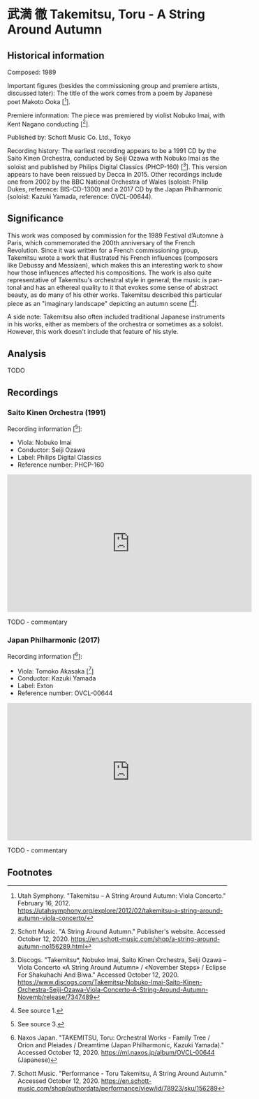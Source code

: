 # 武満 徹 Takemitsu, Toru - A String Around Autumn

## Historical information

Composed: 1989

Important figures (besides the commissioning group and premiere artists, discussed later):
The title of the work comes from a poem by Japanese poet Makoto Ooka \[[^1]\].

Premiere information: The piece was premiered by violist Nobuko Imai,
with Kent Nagano conducting \[[^2]\].

Published by: Schott Music Co. Ltd., Tokyo

Recording history: The earliest recording appears to be a 1991 CD
by the Saito Kinen Orchestra, conducted by Seiji Ozawa with Nobuko Imai as the soloist
and published by Philips Digital Classics (PHCP-160) \[[^3]\].
This version appears to have been reissued by Decca in 2015.
Other recordings include one from 2002 by the BBC National Orchestra of Wales
(soloist: Philip Dukes, reference: BIS-CD-1300) and a 2017 CD by the Japan
Philharmonic (soloist: Kazuki Yamada, reference: OVCL-00644).

## Significance

This work was composed by commission for the 1989 Festival d’Automne à Paris,
which commemorated the 200th anniversary of the French Revolution.
Since it was written for a French commissioning group, Takemitsu wrote a work
that illustrated his French influences (composers like Debussy and Messiaen),
which makes this an interesting work to show how those influences
affected his compositions.
The work is also quite representative of Takemitsu's orchestral style in general;
the music is pan-tonal and has an ethereal quality to it that evokes
some sense of abstract beauty, as do many of his other works.
Takemitsu described this particular piece as an "imaginary landscape"
depicting an autumn scene \[[^4]\].

A side note: Takemitsu also often included traditional Japanese instruments
in his works, either as members of the orchestra or sometimes as a soloist.
However, this work doesn't include that feature of his style.

## Analysis

TODO

## Recordings

### Saito Kinen Orchestra (1991)

Recording information \[[^5]\]:
- Viola: Nobuko Imai
- Conductor: Seiji Ozawa
- Label: Philips Digital Classics
- Reference number: PHCP-160

<iframe width="560" height="315" src="https://www.youtube.com/embed/Us4CygxP7pI" frameborder="0" allow="accelerometer; autoplay; clipboard-write; encrypted-media; gyroscope; picture-in-picture" allowfullscreen></iframe>

TODO - commentary

### Japan Philharmonic (2017)

Recording information \[[^6]\]:
- Viola: Tomoko Akasaka \[[^7]\]
- Conductor: Kazuki Yamada
- Label: Exton
- Reference number: OVCL-00644

<iframe width="560" height="315" src="https://www.youtube.com/embed/os5kL3KNmb4" frameborder="0" allow="accelerometer; autoplay; clipboard-write; encrypted-media; gyroscope; picture-in-picture" allowfullscreen></iframe>

TODO - commentary

## Footnotes

[^1]: Utah Symphony. "Takemitsu – A String Around Autumn: Viola Concerto." February 16, 2012. <https://utahsymphony.org/explore/2012/02/takemitsu-a-string-around-autumn-viola-concerto/>

[^2]: Schott Music. "A String Around Autumn." Publisher's website. Accessed October 12, 2020. <https://en.schott-music.com/shop/a-string-around-autumn-no156289.html>

[^3]: Discogs. "Takemitsu*, Nobuko Imai, Saito Kinen Orchestra, Seiji Ozawa ‎– Viola Concerto «A String Around Autumn» / «November Steps» / Eclipse For Shakuhachi And Biwa." Accessed October 12, 2020. <https://www.discogs.com/Takemitsu-Nobuko-Imai-Saito-Kinen-Orchestra-Seiji-Ozawa-Viola-Concerto-A-String-Around-Autumn-Novemb/release/7347489>

[^4]: See source 1.

[^5]: See source 3.

[^6]: Naxos Japan. "TAKEMITSU, Toru: Orchestral Works - Family Tree / Orion and Pleiades / Dreamtime (Japan Philharmonic, Kazuki Yamada)." Accessed October 12, 2020. <https://ml.naxos.jp/album/OVCL-00644> (Japanese)

[^7]: Schott Music. "Performance - Toru Takemitsu, A String Around Autumn." Accessed October 12, 2020. <https://en.schott-music.com/shop/authordata/performance/view/id/78923/sku/156289>
